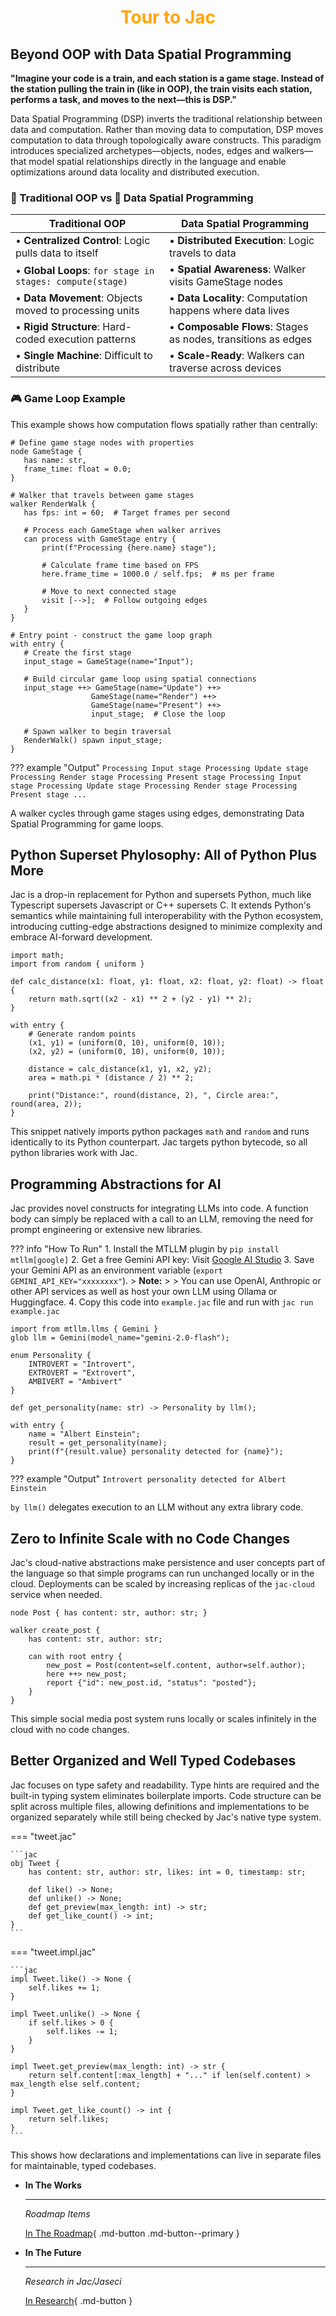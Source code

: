 <h1 style="color: orange; font-weight: bold; text-align: center;">Tour to Jac</h1>

## Beyond OOP with Data Spatial Programming

**"Imagine your code is a train, and each station is a game stage. Instead of the station pulling the train in (like in OOP), the train visits each station, performs a task, and moves to the next—this is DSP."**

Data Spatial Programming (DSP) inverts the traditional relationship between data and computation. Rather than moving data to computation, DSP moves computation to data through topologically aware constructs. This paradigm introduces specialized archetypes—objects, nodes, edges and walkers—that model spatial relationships directly in the language and enable optimizations around data locality and distributed execution.

### 🔄 Traditional OOP vs 🚀 Data Spatial Programming

| **Traditional OOP** | **Data Spatial Programming** |
|---------------------|------------------------------|
| • **Centralized Control**: Logic pulls data to itself | • **Distributed Execution**: Logic travels to data |
| • **Global Loops**: `for stage in stages: compute(stage)` | • **Spatial Awareness**: Walker visits GameStage nodes |
| • **Data Movement**: Objects moved to processing units | • **Data Locality**: Computation happens where data lives |
| • **Rigid Structure**: Hard-coded execution patterns | • **Composable Flows**: Stages as nodes, transitions as edges |
| • **Single Machine**: Difficult to distribute | • **Scale-Ready**: Walkers can traverse across devices |

### 🎮 Game Loop Example

This example shows how computation flows spatially rather than centrally:

```jac
# Define game stage nodes with properties
node GameStage {
   has name: str,
   frame_time: float = 0.0;
}

# Walker that travels between game stages
walker RenderWalk {
   has fps: int = 60;  # Target frames per second

   # Process each GameStage when walker arrives
   can process with GameStage entry {
       print(f"Processing {here.name} stage");

       # Calculate frame time based on FPS
       here.frame_time = 1000.0 / self.fps;  # ms per frame

       # Move to next connected stage
       visit [-->];  # Follow outgoing edges
   }
}

# Entry point - construct the game loop graph
with entry {
   # Create the first stage
   input_stage = GameStage(name="Input");

   # Build circular game loop using spatial connections
   input_stage ++> GameStage(name="Update") ++>
                  GameStage(name="Render") ++>
                  GameStage(name="Present") ++>
                  input_stage;  # Close the loop

   # Spawn walker to begin traversal
   RenderWalk() spawn input_stage;
}
```

??? example "Output"
    ```
    Processing Input stage
    Processing Update stage
    Processing Render stage
    Processing Present stage
    Processing Input stage
    Processing Update stage
    Processing Render stage
    Processing Present stage
    ...
    ```

A walker cycles through game stages using edges, demonstrating Data Spatial Programming for game loops.


## Python Superset Phylosophy: All of Python Plus More

Jac is a drop-in replacement for Python and supersets Python, much like Typescript supersets Javascript or C++ supersets C. It extends Python's semantics while maintaining full interoperability with the Python ecosystem, introducing cutting-edge abstractions designed to minimize complexity and embrace AI-forward development.

```jac
import math;
import from random { uniform }

def calc_distance(x1: float, y1: float, x2: float, y2: float) -> float {
    return math.sqrt((x2 - x1) ** 2 + (y2 - y1) ** 2);
}

with entry {
    # Generate random points
    (x1, y1) = (uniform(0, 10), uniform(0, 10));
    (x2, y2) = (uniform(0, 10), uniform(0, 10));

    distance = calc_distance(x1, y1, x2, y2);
    area = math.pi * (distance / 2) ** 2;

    print("Distance:", round(distance, 2), ", Circle area:", round(area, 2));
}
```
This snippet natively imports python packages `math` and `random` and runs identically to its Python counterpart. Jac targets python bytecode, so all python libraries work with Jac.


## Programming Abstractions for AI

Jac provides novel constructs for integrating LLMs into code. A function body can simply be replaced with a call to an LLM, removing the need for prompt engineering or extensive new libraries.

??? info "How To Run"
    1. Install the MTLLM plugin by ```pip install mtllm[google]```
    2. Get a free Gemini API key: Visit [Google AI Studio](https://aistudio.google.com/app/apikey)
    3. Save your Gemini API as an environment variable (`export GEMINI_API_KEY="xxxxxxxx"`).
    > **Note:**
    >
    > You can use OpenAI, Anthropic or other API services as well as host your own LLM using Ollama or Huggingface.
    4. Copy this code into `example.jac` file and run with `jac run example.jac`

```jac
import from mtllm.llms { Gemini }
glob llm = Gemini(model_name="gemini-2.0-flash");

enum Personality {
    INTROVERT = "Introvert",
    EXTROVERT = "Extrovert",
    AMBIVERT = "Ambivert"
}

def get_personality(name: str) -> Personality by llm();

with entry {
    name = "Albert Einstein";
    result = get_personality(name);
    print(f"{result.value} personality detected for {name}");
}
```
??? example "Output"
    ```
    Introvert personality detected for Albert Einstein
    ```

`by llm()` delegates execution to an LLM without any extra library code.


## Zero to Infinite Scale with no Code Changes

Jac's cloud-native abstractions make persistence and user concepts part of the language so that simple programs can run unchanged locally or in the cloud. Deployments can be scaled by increasing replicas of the `jac-cloud` service when needed.

```jac
node Post { has content: str, author: str; }

walker create_post {
    has content: str, author: str;

    can with root entry {
        new_post = Post(content=self.content, author=self.author);
        here ++> new_post;
        report {"id": new_post.id, "status": "posted"};
    }
}
```
This simple social media post system runs locally or scales infinitely in the cloud with no code changes.




## Better Organized and Well Typed Codebases

Jac focuses on type safety and readability. Type hints are required and the built-in typing system eliminates boilerplate imports. Code structure can be split across multiple files, allowing definitions and implementations to be organized separately while still being checked by Jac's native type system.

=== "tweet.jac"

    ```jac
    obj Tweet {
        has content: str, author: str, likes: int = 0, timestamp: str;

        def like() -> None;
        def unlike() -> None;
        def get_preview(max_length: int) -> str;
        def get_like_count() -> int;
    }
    ```

=== "tweet.impl.jac"

    ```jac
    impl Tweet.like() -> None {
        self.likes += 1;
    }

    impl Tweet.unlike() -> None {
        if self.likes > 0 {
            self.likes -= 1;
        }
    }

    impl Tweet.get_preview(max_length: int) -> str {
        return self.content[:max_length] + "..." if len(self.content) > max_length else self.content;
    }

    impl Tweet.get_like_count() -> int {
        return self.likes;
    }
    ```

This shows how declarations and implementations can live in separate files for maintainable, typed codebases.

<div class="grid cards" markdown>

-   __In The Works__

    ---

    *Roadmap Items*

    [In The Roadmap](bigfeatures.md){ .md-button .md-button--primary }

-   __In The Future__

    ---

    *Research in Jac/Jaseci*


    [In Research](research.md){ .md-button }


</div>

